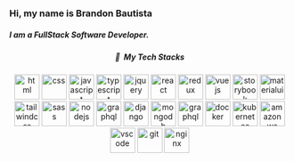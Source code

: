 <h3>Hi, my name is Brandon Bautista</h3>
<h5>
  I am a FullStack Software Developer.
</h5>

<h5  align="center"> 🚀 &nbsp;My Tech Stacks <br></h5>

<p align="center">
  <img src="https://cdn.jsdelivr.net/gh/devicons/devicon/icons/html5/html5-original.svg" alt="html" width="45" height="45"/>
<img src="https://cdn.jsdelivr.net/gh/devicons/devicon/icons/css3/css3-original.svg" alt="css" width="45" height="45"/>
<img src="https://cdn.jsdelivr.net/gh/devicons/devicon/icons/javascript/javascript-original.svg" alt="javascript" width="45" height="45"/>
<img src="https://cdn.jsdelivr.net/gh/devicons/devicon/icons/typescript/typescript-original.svg" alt="typescript" width="45" height="45"/>
<img src="https://cdn.jsdelivr.net/gh/devicons/devicon/icons/jquery/jquery-original-wordmark.svg" alt="jquery" width="45" height="45"/> 
<img src="https://cdn.jsdelivr.net/gh/devicons/devicon/icons/react/react-original.svg" alt="react" width="45" height="45"/> 
<img src="https://cdn.jsdelivr.net/gh/devicons/devicon/icons/redux/redux-original.svg" alt="redux" width="45" height="45"/>
<img src="https://cdn.jsdelivr.net/gh/devicons/devicon/icons/vuejs/vuejs-original.svg" alt="vuejs" width="45" height="45"/>
<img src="https://cdn.jsdelivr.net/gh/devicons/devicon/icons/storybook/storybook-original.svg" alt="storybook" width="45" height="45"/> 
<img src="https://cdn.jsdelivr.net/gh/devicons/devicon/icons/materialui/materialui-original.svg" alt="materialui" width="45" height="45" /> 
<img src="https://cdn.jsdelivr.net/gh/devicons/devicon/icons/tailwindcss/tailwindcss-original-wordmark.svg" alt="tailwindcss" width="45" height="45"/> 
<img src="https://cdn.jsdelivr.net/gh/devicons/devicon/icons/sass/sass-original.svg" alt="sass" width="45" height="45"/>
<img src="https://cdn.jsdelivr.net/gh/devicons/devicon/icons/nodejs/nodejs-original.svg" alt="nodejs" width="45" height="45"/> 
<img src="https://cdn.jsdelivr.net/gh/devicons/devicon/icons/graphql/graphql-plain-wordmark.svg" alt="graphql" width="45" height="45"/>
<img src="https://cdn.jsdelivr.net/gh/devicons/devicon/icons/django/django-plain.svg" alt="django" width="45" height="45"/>
<img src="https://cdn.jsdelivr.net/gh/devicons/devicon/icons/mongodb/mongodb-plain-wordmark.svg" alt="mongodb" width="45" height="45"/>
<img src="https://cdn.jsdelivr.net/gh/devicons/devicon/icons/jest/jest-plain.svg" alt="graphql" width="45" height="45"/>
<img src="https://cdn.jsdelivr.net/gh/devicons/devicon/icons/docker/docker-plain-wordmark.svg" alt="docker" width="45" height="45" />
<img src="https://cdn.jsdelivr.net/gh/devicons/devicon/icons/kubernetes/kubernetes-plain.svg" alt="kubernetes" width="45" height="45" /> 
<img src="https://cdn.jsdelivr.net/gh/devicons/devicon/icons/amazonwebservices/amazonwebservices-original.svg" alt="amazonws" width="45" height="45"/>
<img src="https://cdn.jsdelivr.net/gh/devicons/devicon/icons/vscode/vscode-original.svg" alt="vscode" width="45" height="45"/>
<img src="https://cdn.jsdelivr.net/gh/devicons/devicon/icons/git/git-original.svg" alt="git" width="45" height="45"/>
<img src="https://cdn.jsdelivr.net/gh/devicons/devicon/icons/nginx/nginx-original.svg" alt="nginx" width="45" height="45"/>
</p>
<!--
**bbaut/bbaut** is a ✨ _special_ ✨ repository because its `README.md` (this file) appears on your GitHub profile.

Here are some ideas to get you started:

- 🔭 I’m currently working on ...
- 🌱 I’m currently learning ...
- 👯 I’m looking to collaborate on ...
- 🤔 I’m looking for help with ...
- 💬 Ask me about ...
- 📫 How to reach me: ...
- 😄 Pronouns: ...
- ⚡ Fun fact: ...
-->
